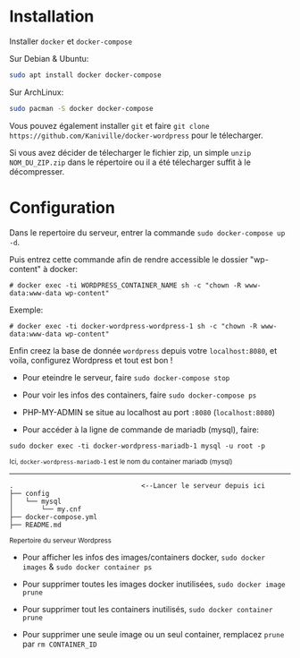 # Installation

Installer `docker` et `docker-compose`

Sur Debian & Ubuntu:
```bash
sudo apt install docker docker-compose
```

Sur ArchLinux:
```bash
sudo pacman -S docker docker-compose
```

Vous pouvez également installer `git` et faire `git clone https://github.com/Kaniville/docker-wordpress` pour le télecharger.

Si vous avez décider de télecharger le fichier zip, un simple `unzip NOM_DU_ZIP.zip` dans le répertoire ou il a été télecharger suffit à le décompresser.

# Configuration

Dans le repertoire du serveur, entrer la commande `sudo docker-compose up -d`.

Puis entrez cette commande afin de rendre accessible le dossier "wp-content" à docker:
```
# docker exec -ti WORDPRESS_CONTAINER_NAME sh -c "chown -R www-data:www-data wp-content"
```

Exemple:
```
# docker exec -ti docker-wordpress-wordpress-1 sh -c "chown -R www-data:www-data wp-content"

```

Enfin creez la base de donnée `wordpress` depuis votre `localhost:8080`, et voila, configurez Wordpress et tout est bon !

- Pour eteindre le serveur, faire `sudo docker-compose stop`

- Pour voir les infos des containers, faire `sudo docker-compose ps`

- PHP-MY-ADMIN se situe au localhost au port `:8080` (`localhost:8080`)

- Pour accéder à la ligne de commande de mariadb (mysql), faire:
```
sudo docker exec -ti docker-wordpress-mariadb-1 mysql -u root -p
```
<sub>Ici, `docker-wordpress-mariadb-1` est le nom du container mariadb (mysql)</sup>

<hr>

```
.                                <--Lancer le serveur depuis ici
├── config
│   └── mysql
│       └── my.cnf
├── docker-compose.yml
├── README.md
```
<sub>Repertoire du serveur Wordpress</sub>

- Pour afficher les infos des images/containers docker, `sudo docker images` & `sudo docker container ps`

- Pour supprimer toutes les images docker inutilisées, `sudo docker image prune`

- Pour supprimer tout les containers inutilisés, `sudo docker container prune`

- Pour supprimer une seule image ou un seul container, remplacez `prune` par `rm CONTAINER_ID`
